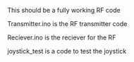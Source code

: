 This should be a fully working RF code


Transmitter.ino is the RF transmitter code

Reciever.ino is the reciever for the RF

joystick_test is a code to test the joystick
